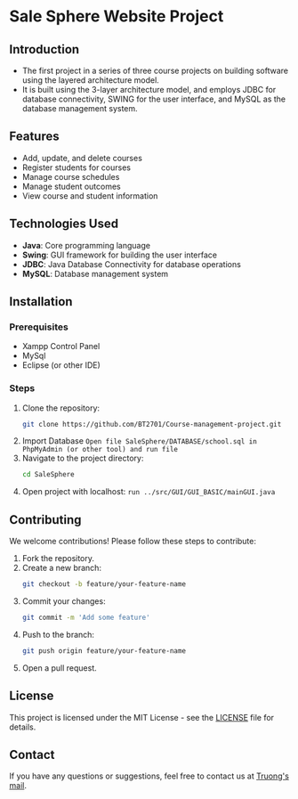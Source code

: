 # Sale Sphere Website Project

## Introduction
- The first project in a series of three course projects on building software using the layered architecture model.
- It is built using the 3-layer architecture model, and employs JDBC for database connectivity, SWING for the user interface, and MySQL as the database management system.

## Features
- Add, update, and delete courses
- Register students for courses
- Manage course schedules
- Manage student outcomes
- View course and student information
## Technologies Used
- **Java**: Core programming language
- **Swing**: GUI framework for building the user interface
- **JDBC**: Java Database Connectivity for database operations
- **MySQL**: Database management system

## Installation
### Prerequisites
- Xampp Control Panel
- MySql
- Eclipse (or other IDE)

### Steps 

1. Clone the repository:
    ```sh
    git clone https://github.com/BT2701/Course-management-project.git
    ```
2. Import Database
   `Open file SaleSphere/DATABASE/school.sql in PhpMyAdmin (or other tool) and run file`
3. Navigate to the project directory:
    ```sh
    cd SaleSphere
    ```
4. Open project with localhost:
    `run ../src/GUI/GUI_BASIC/mainGUI.java`


## Contributing
We welcome contributions! Please follow these steps to contribute:
1. Fork the repository.
2. Create a new branch:
    ```sh
    git checkout -b feature/your-feature-name
    ```
3. Commit your changes:
    ```sh
    git commit -m 'Add some feature'
    ```
4. Push to the branch:
    ```sh
    git push origin feature/your-feature-name
    ```
5. Open a pull request.

## License
This project is licensed under the MIT License - see the [LICENSE](./LICENSE) file for details.

## Contact
If you have any questions or suggestions, feel free to contact us at [Truong's mail](mailto:dttruonga8tqtpy@gmail.com).

